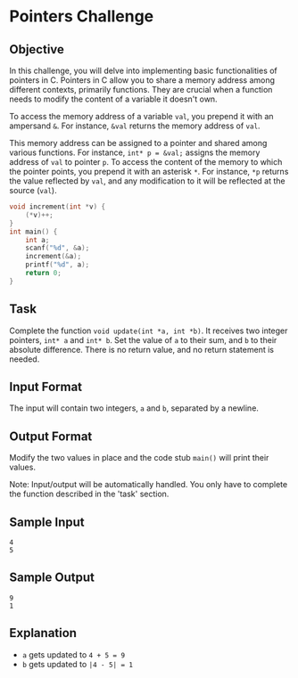 # Pointers Challenge

## Objective

In this challenge, you will delve into implementing basic functionalities of pointers in C. Pointers in C allow you to share a memory address among different contexts, primarily functions. They are crucial when a function needs to modify the content of a variable it doesn't own.

To access the memory address of a variable `val`, you prepend it with an ampersand `&`. For instance, `&val` returns the memory address of `val`.

This memory address can be assigned to a pointer and shared among various functions. For instance, `int* p = &val;` assigns the memory address of `val` to pointer `p`. To access the content of the memory to which the pointer points, you prepend it with an asterisk `*`. For instance, `*p` returns the value reflected by `val`, and any modification to it will be reflected at the source (`val`).

```c
void increment(int *v) {
    (*v)++; 
}
int main() {
    int a;
    scanf("%d", &a);
    increment(&a);
    printf("%d", a);
    return 0;      
}     
```

## Task

Complete the function `void update(int *a, int *b)`. It receives two integer pointers, `int* a` and `int* b`. Set the value of `a` to their sum, and `b` to their absolute difference. There is no return value, and no return statement is needed.

## Input Format

The input will contain two integers, `a` and `b`, separated by a newline.

## Output Format

Modify the two values in place and the code stub `main()` will print their values.

Note: Input/output will be automatically handled. You only have to complete the function described in the 'task' section.

## Sample Input

```
4
5
```

## Sample Output

```
9
1
```

## Explanation

- `a` gets updated to `4 + 5 = 9`
- `b` gets updated to `|4 - 5| = 1`